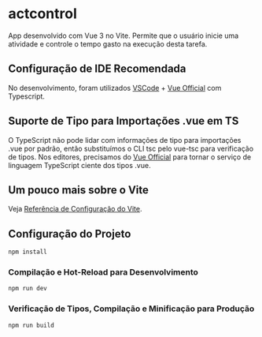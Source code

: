 # actcontrol

App desenvolvido com Vue 3 no Vite. Permite que o usuário inicie uma atividade e controle o tempo gasto na execução desta tarefa.

## Configuração de IDE Recomendada

No desenvolvimento, foram utilizados [VSCode](https://code.visualstudio.com/) + [Vue Official](https://marketplace.visualstudio.com/items?itemName=Vue.volar) com Typescript.

## Suporte de Tipo para Importações .vue em TS

O TypeScript não pode lidar com informações de tipo para importações .vue por padrão, então substituímos o CLI tsc pelo vue-tsc para verificação de tipos. Nos editores, precisamos do [Vue Official](https://marketplace.visualstudio.com/items?itemName=Vue.volar) para tornar o serviço de linguagem TypeScript ciente dos tipos .vue.

## Um pouco mais sobre o Vite

Veja [Referência de Configuração do Vite](https://vitejs.dev/config/).

## Configuração do Projeto

```sh
npm install
```

### Compilação e Hot-Reload para Desenvolvimento

```sh
npm run dev
```

### Verificação de Tipos, Compilação e Minificação para Produção

```sh
npm run build
```
